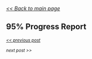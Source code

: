 _[<< Back to main page](https://maggievu.github.io/learning-reactjs/)_

## 95% Progress Report


_<sub>[<< previous post](week-11-19)</sub>_

_<sub>next post >>[](week-12-03)</sub>_
